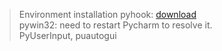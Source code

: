 
> Environment installation
> pyhook: [download](https://www.lfd.uci.edu/~gohlke/pythonlibs/#pyhook)<br/>
> pywin32: need to restart Pycharm to resolve it.<br/>
> PyUserInput, puautogui<br/>



